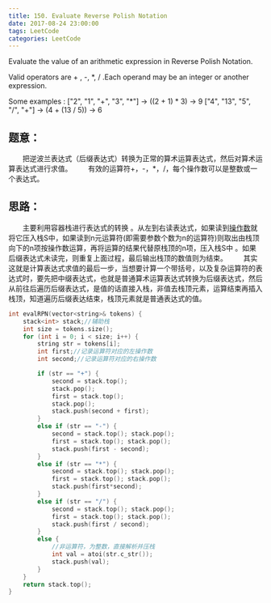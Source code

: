 ```yaml
---
title: 150. Evaluate Reverse Polish Notation
date: 2017-08-24 23:00:00
tags: LeetCode
categories: LeetCode
---
```


Evaluate the value of an arithmetic expression in Reverse Polish Notation.

Valid operators are + , -, *, / .Each operand may be an integer or another expression.

Some examples :
["2", "1", "+", "3", "*"] -> ((2 + 1) * 3) -> 9
["4", "13", "5", "/", "+"] -> (4 + (13 / 5)) -> 6

<!--more-->

## 题意：

　　把逆波兰表达式（后缀表达式）转换为正常的算术运算表达式，然后对算术运算表达式进行求值。
　　有效的运算符+，-，*，/，每个操作数可以是整数或一个表达式。

## 思路：

　　主要利用容器栈进行表达式的转换 。从左到右读表达式，如果读到[操作数](https://baike.baidu.com/item/%E6%93%8D%E4%BD%9C%E6%95%B0)就将它压入栈S中，如果读到n元运算符(即需要参数个数为n的运算符)则取出由栈顶向下的n项按操作数运算，再将运算的结果代替原栈顶的n项，压入栈S中 。如果后缀表达式未读完，则重复上面过程，最后输出栈顶的数值则为结束。
　　其实这就是计算表达式求值的最后一步，当想要计算一个带括号，以及复杂运算符的表达式时，要先把中缀表达式，也就是普通算术运算表达式转换为后缀表达式，然后从前往后遍历后缀表达式，是值的话直接入栈，非值去栈顶元素，运算结束再插入栈顶，知道遍历后缀表达结束，栈顶元素就是普通表达式的值。

```c++
int evalRPN(vector<string>& tokens) {
	stack<int> stack;//辅助栈
	int size = tokens.size();
	for (int i = 0; i < size; i++) {
		string str = tokens[i];
		int first;//记录运算符对应的左操作数
		int second;//记录运算符对应的右操作数

		if (str == "+") {
			second = stack.top(); 
          	stack.pop();
			first = stack.top(); 
          	stack.pop();
			stack.push(second + first);
		}
		else if (str == "-") {
			second = stack.top(); stack.pop();
			first = stack.top(); stack.pop();
			stack.push(first - second);
		}
		else if (str == "*") {
			second = stack.top(); stack.pop();
			first = stack.top(); stack.pop();
			stack.push(first*second);
		}
		else if (str == "/") {
			second = stack.top(); stack.pop();
			first = stack.top(); stack.pop();
			stack.push(first / second);
		}
		else {
			//非运算符，为整数，直接解析并压栈
			int val = atoi(str.c_str());
			stack.push(val);
		}
	}
	return stack.top();
}
```

